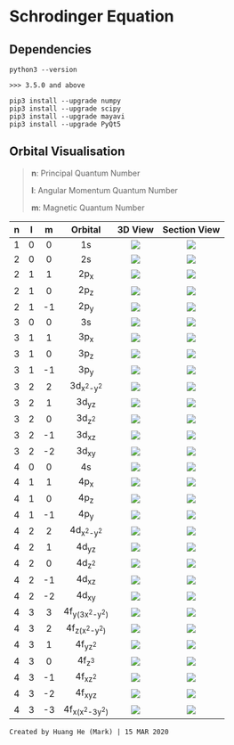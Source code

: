 # Schrodinger Equation

## Dependencies

```
python3 --version

>>> 3.5.0 and above
```

```
pip3 install --upgrade numpy
pip3 install --upgrade scipy
pip3 install --upgrade mayavi
pip3 install --upgrade PyQt5
```

## Orbital Visualisation
> **n**: Principal Quantum Number
>
> **l**: Angular Momentum Quantum Number
>
> **m**: Magnetic Quantum Number

| n | l | m | Orbital | 3D View | Section View |
| :---: | :---: | :---: | :---: | :---: | :---: |
| 1 | 0 | 0 | 1s | <img src="figs/3dView/3d_0.png" height=auto width=auto> | <img src="figs/SectionView/Sec_0.png" height=auto width=auto> |
| 2 | 0 | 0 | 2s | <img src="figs/3dView/3d_1.png" height=auto width=auto> | <img src="figs/SectionView/Sec_1.png" height=auto width=auto> |
| 2 | 1 | 1 | 2p<sub>x</sub> | <img src="figs/3dView/3d_2.png" height=auto width=auto> | <img src="figs/SectionView/Sec_2.png" height=auto width=auto> |
| 2 | 1 | 0 | 2p<sub>z</sub> | <img src="figs/3dView/3d_3.png" height=auto width=auto> | <img src="figs/SectionView/Sec_3.png" height=auto width=auto> |
| 2 | 1 | -1 | 2p<sub>y</sub> | <img src="figs/3dView/3d_4.png" height=auto width=auto> | <img src="figs/SectionView/Sec_4.png" height=auto width=auto> |
| 3 | 0 | 0 | 3s | <img src="figs/3dView/3d_5.png" height=auto width=auto> | <img src="figs/SectionView/Sec_5.png" height=auto width=auto> |
| 3 | 1 | 1 | 3p<sub>x</sub> | <img src="figs/3dView/3d_6.png" height=auto width=auto> | <img src="figs/SectionView/Sec_6.png" height=auto width=auto> |
| 3 | 1 | 0 | 3p<sub>z</sub> | <img src="figs/3dView/3d_7.png" height=auto width=auto> | <img src="figs/SectionView/Sec_7.png" height=auto width=auto> |
| 3 | 1 | -1 | 3p<sub>y</sub> | <img src="figs/3dView/3d_8.png" height=auto width=auto> | <img src="figs/SectionView/Sec_8.png" height=auto width=auto> |
| 3 | 2 | 2 | 3d<sub>x<sup>2</sup>-y<sup>2</sup></sub> | <img src="figs/3dView/3d_9.png" height=auto width=auto> | <img src="figs/SectionView/Sec_9.png" height=auto width=auto> |
| 3 | 2 | 1 | 3d<sub>yz</sub> | <img src="figs/3dView/3d_10.png" height=auto width=auto> | <img src="figs/SectionView/Sec_10.png" height=auto width=auto> |
| 3 | 2 | 0 | 3d<sub>z<sup>2</sup></sub> | <img src="figs/3dView/3d_11.png" height=auto width=auto> | <img src="figs/SectionView/Sec_11.png" height=auto width=auto> |
| 3 | 2 | -1 | 3d<sub>xz</sub> | <img src="figs/3dView/3d_12.png" height=auto width=auto> | <img src="figs/SectionView/Sec_12.png" height=auto width=auto> |
| 3 | 2 | -2 | 3d<sub>xy</sub> | <img src="figs/3dView/3d_13.png" height=auto width=auto> | <img src="figs/SectionView/Sec_13.png" height=auto width=auto> |
| 4 | 0 | 0 | 4s | <img src="figs/3dView/3d_14.png" height=auto width=auto> | <img src="figs/SectionView/Sec_14.png" height=auto width=auto> |
| 4 | 1 | 1 | 4p<sub>x</sub> | <img src="figs/3dView/3d_15.png" height=auto width=auto> | <img src="figs/SectionView/Sec_15.png" height=auto width=auto> |
| 4 | 1 | 0 | 4p<sub>z</sub> | <img src="figs/3dView/3d_16.png" height=auto width=auto> | <img src="figs/SectionView/Sec_16.png" height=auto width=auto> |
| 4 | 1 | -1 | 4p<sub>y</sub> | <img src="figs/3dView/3d_17.png" height=auto width=auto> | <img src="figs/SectionView/Sec_17.png" height=auto width=auto> |
| 4 | 2 | 2 | 4d<sub>x<sup>2</sup>-y<sup>2</sup></sub> | <img src="figs/3dView/3d_18.png" height=auto width=auto> | <img src="figs/SectionView/Sec_18.png" height=auto width=auto> |
| 4 | 2 | 1 | 4d<sub>yz</sub> | <img src="figs/3dView/3d_19.png" height=auto width=auto> | <img src="figs/SectionView/Sec_19.png" height=auto width=auto> |
| 4 | 2 | 0 | 4d<sub>z<sup>2</sup></sub> | <img src="figs/3dView/3d_20.png" height=auto width=auto> | <img src="figs/SectionView/Sec_20.png" height=auto width=auto> |
| 4 | 2 | -1 | 4d<sub>xz</sub> | <img src="figs/3dView/3d_21.png" height=auto width=auto> | <img src="figs/SectionView/Sec_21.png" height=auto width=auto> |
| 4 | 2 | -2 | 4d<sub>xy</sub> | <img src="figs/3dView/3d_22.png" height=auto width=auto> | <img src="figs/SectionView/Sec_22.png" height=auto width=auto> |
| 4 | 3 | 3 | 4f<sub>y(3x<sup>2</sup>-y<sup>2</sup>)</sub> | <img src="figs/3dView/3d_23.png" height=auto width=auto> | <img src="figs/SectionView/Sec_23.png" height=auto width=auto> |
| 4 | 3 | 2 | 4f<sub>z(x<sup>2</sup>-y<sup>2</sup>)</sub> | <img src="figs/3dView/3d_24.png" height=auto width=auto> | <img src="figs/SectionView/Sec_24.png" height=auto width=auto> |
| 4 | 3 | 1 | 4f<sub>yz<sup>2</sup></sub> | <img src="figs/3dView/3d_25.png" height=auto width=auto> | <img src="figs/SectionView/Sec_25.png" height=auto width=auto> |
| 4 | 3 | 0 | 4f<sub>z<sup>3</sup></sub> | <img src="figs/3dView/3d_26.png" height=auto width=auto> | <img src="figs/SectionView/Sec_26.png" height=auto width=auto> |
| 4 | 3 | -1 | 4f<sub>xz<sup>2</sup></sub> | <img src="figs/3dView/3d_27.png" height=auto width=auto> | <img src="figs/SectionView/Sec_27.png" height=auto width=auto> |
| 4 | 3 | -2 | 4f<sub>xyz</sub> | <img src="figs/3dView/3d_28.png" height=auto width=auto> | <img src="figs/SectionView/Sec_28.png" height=auto width=auto> |
| 4 | 3 | -3 | 4f<sub>x(x<sup>2</sup>-3y<sup>2</sup>)</sub> | <img src="figs/3dView/3d_29.png" height=auto width=auto> | <img src="figs/SectionView/Sec_29.png" height=auto width=auto> |

`Created by Huang He (Mark) | 15 MAR 2020`
